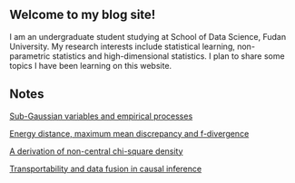 ## Welcome to my blog site!

I am an undergraduate student studying at School of Data Science, Fudan University. My research interests include statistical learning, non-parametric statistics and high-dimensional statistics. I plan to share some topics I have been learning on this website. 

## Notes
[Sub-Gaussian variables and empirical processes](https://jurrivhleon.github.io/notes/subgaussian_concentration.pdf)

[Energy distance, maximum mean discrepancy and f-divergence](https://jurrivhleon.github.io/notes/energy_fdiv.pdf)

[A derivation of non-central chi-square density](https://jurrivhleon.github.io/notes/noncentral_chisq.pdf)

[Transportability and data fusion in causal inference](https://jurrivhleon.github.io/notes/tdfci.pdf)
